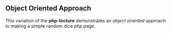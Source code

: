 Object Oriented Approach
------------------------

This variation of the __php-lecture__ demonstrates an _object oriented_ approach to making a simple random dice php page.
